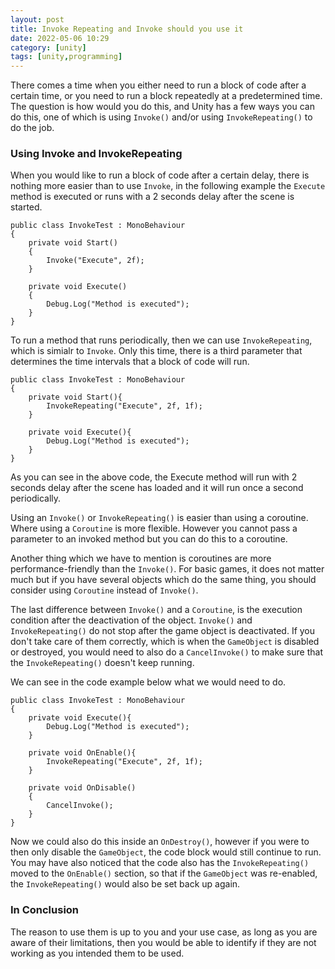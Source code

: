 ```yaml
---
layout: post
title: Invoke Repeating and Invoke should you use it
date: 2022-05-06 10:29
category: [unity]
tags: [unity,programming]
---
```


There comes a time when you either need to run a block of code after a certain time, or you need to run a block repeatedly at a predetermined time. The question is how would you do this, and Unity has a few ways you can do this, one of which is using `Invoke()` and/or using `InvokeRepeating()` to do the job.

### Using Invoke and InvokeRepeating

When you would like to run a block of code after a certain delay, there is nothing more easier than to use `Invoke`, in the following example the `Execute` method is executed or runs with a 2 seconds delay after the scene is started.

```cssharp
public class InvokeTest : MonoBehaviour
{  
    private void Start()
    {
        Invoke("Execute", 2f);
    }

    private void Execute()
    {
        Debug.Log("Method is executed");
    }  
}
```

To run a method that runs periodically, then we can use `InvokeRepeating`, which is simialr to `Invoke`. Only this time, there is a third parameter that determines the time intervals that a block of code will run.

```cssharp
public class InvokeTest : MonoBehaviour
{  
    private void Start(){
        InvokeRepeating("Execute", 2f, 1f);
    }

    private void Execute(){
        Debug.Log("Method is executed");
    }  
}
```

As you can see in the above code, the Execute method will run with 2 seconds delay after the scene has loaded and it will run once a second periodically.

Using an `Invoke()` or `InvokeRepeating()` is easier than using a coroutine. Where using a `Coroutine` is more flexible. However you cannot pass a parameter to an invoked method but you can do this to a coroutine.

Another thing which we have to mention is coroutines are more performance-friendly than the `Invoke()`. For basic games, it does not matter much but if you have several objects which do the same thing, you should consider using `Coroutine` instead of `Invoke()`.

The last difference between `Invoke()` and a `Coroutine`, is the execution condition after the deactivation of the object. `Invoke()` and `InvokeRepeating()` do not stop after the game object is deactivated. If you don't take care of them correctly, which is when the `GameObject` is disabled or destroyed, you would need to also do a `CancelInvoke()` to make sure that the `InvokeRepeating()` doesn't keep running.

We can see in the code example below what we would need to do.

```cssharp
public class InvokeTest : MonoBehaviour
{  
    private void Execute(){
        Debug.Log("Method is executed");
    }

    private void OnEnable(){
        InvokeRepeating("Execute", 2f, 1f);
    }

    private void OnDisable()
    {
        CancelInvoke();
    }
}
```

Now we could also do this inside an `OnDestroy()`, however if you were to then only disable the `GameObject`, the code block would still continue to run. You may have also noticed that the code also has the `InvokeRepeating()` moved to the `OnEnable()` section, so that if the `GameObject` was re-enabled, the `InvokeRepeating()` would also be set back up again.

### In Conclusion

The reason to use them is up to you and your use case, as long as you are aware of their limitations, then you would be able to identify if they are not working as you intended them to be used.
